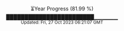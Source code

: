 <p align="center">
⏳Year Progress (81.99 %) <br>
████████████████████████▁▁▁▁▁▁ <br>
<sub>Updated: Fri, 27 Oct 2023 06:21:07 GMT</sub>
</p>

